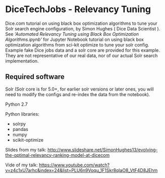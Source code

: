 # DiceTechJobs - Relevancy Tuning
Dice.com tutorial on using black box optimization algorithms to tune your Solr search engine configuration, by Simon Hughes ( Dice Data Scientist ). See _'Automated Relevancy Tuning using Black Box Optimization Algorithms.ipynb'_ for Jupyter Notebook tutorial on using black box optimization algorithms from sci-kit optimize to tune your solr config. Example fake Dice jobs data and a solr core are provided for this example. They are not representative of our real data, nor of our actual Solr search implementation.

## Required software
Solr (Solr core is for 5.0+, for earlier solr versions or later ones, you will need to modify the configs and re-index the data from the notebook).

Python 2.7

Python libraries:
* solrpy
* pandas
* numpy
* scikit-optimize

Slides from my talk: http://www.slideshare.net/SimonHughes13/evolving-the-optimal-relevancy-ranking-model-at-dicecom

Vide of my talk: https://www.youtube.com/watch?v=z4c1xU7arhc&index=24&list=PLU6n9Voqu_1F1Skr8qlaO8_VtF4D8JEhm
